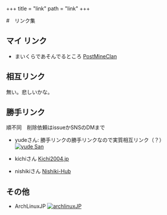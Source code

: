 +++
title = "link"
path = "link"
+++

#　リンク集

## マイ リンク
- まいくらであそんでるところ [PostMineClan](https://pmchp.pages.dev)
## 相互リンク
無い。悲しいかな。

## 勝手リンク
順不同　削除依頼はissueかSNSのDMまで

- yudeさん: 勝手リンクの勝手リンクなので実質相互リンク（？）
<a href=https://yude.jp><img src="images/yude_banner.png" alt="yude San"><a>

- kichiさん [Kichi2004.jp](https://kichi2004.jp/)

- nishikiさん [Nishiki-Hub](https://nishikiout.hatenablog.com/)

## その他

- ArchLinuxJP <a href=https://www.archlinux.jp><img src="images/arch83x31.gif" alt="archlinuxJP"><a>
